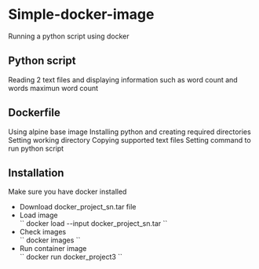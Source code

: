 # Simple-docker-image
Running a python script using docker

## Python script 
Reading 2 text files and displaying information such as word count and words maximun word count

## Dockerfile
Using alpine base image
Installing python and creating required directories
Setting working directory 
Copying supported text files
Setting command to run python script

## Installation 

Make sure you have docker installed

<ul>
  <li>Download docker_project_sn.tar file</li>

  <li>Load image</li>
  `` 
  docker load --input docker_project_sn.tar
  ``
  <li>Check images</li>
  `` 
  docker images
  ``
  <li>Run container image</li>
  `` 
  docker run docker_project3
  ``
</ul>
